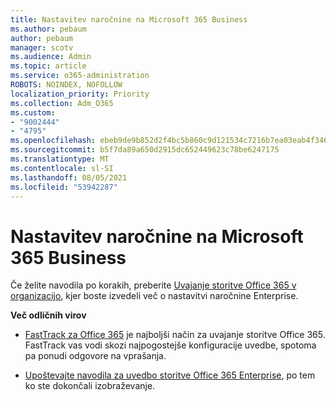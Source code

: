 ```yaml
---
title: Nastavitev naročnine na Microsoft 365 Business
ms.author: pebaum
author: pebaum
manager: scotv
ms.audience: Admin
ms.topic: article
ms.service: o365-administration
ROBOTS: NOINDEX, NOFOLLOW
localization_priority: Priority
ms.collection: Adm_O365
ms.custom:
- "9002444"
- "4795"
ms.openlocfilehash: ebeb9de9b852d2f4bc5b860c9d121534c7216b7ea03eab4f346691bcdaf5b562
ms.sourcegitcommit: b5f7da89a650d2915dc652449623c78be6247175
ms.translationtype: MT
ms.contentlocale: sl-SI
ms.lasthandoff: 08/05/2021
ms.locfileid: "53942287"
---
```

# <a name="set-up-a-microsoft-365-business-subscription"></a>Nastavitev naročnine na Microsoft 365 Business

Če želite navodila po korakih, preberite [Uvajanje storitve Office 365 v organizacijo](https://docs.microsoft.com/office365/enterprise/setup-overview-for-enterprises), kjer boste izvedeli več o nastavitvi naročnine Enterprise.

**Več odličnih virov**

- [FastTrack za Office 365](https://docs.microsoft.com/fasttrack/O365-fasttrack-benefit-for-office-365) je najboljši način za uvajanje storitve Office 365. FastTrack vas vodi skozi najpogostejše konfiguracije uvedbe, spotoma pa ponudi odgovore na vprašanja. 

- [Upoštevajte navodila za uvedbo storitve Office 365 Enterprise](https://docs.microsoft.com/office365/enterprise/setup-overview-for-enterprises#do-it-yourself-guided-deployment-of-office-365-enterprise), po tem ko ste dokončali izobraževanje. 
